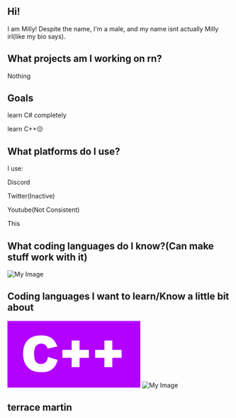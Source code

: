 ## Hi!
I am Milly! Despite the name, I'm a male, and my name isnt actually Milly irl(like my bio says).

## What projects am I working on rn?

Nothing

## Goals
learn C# completely

learn C++:pensive: 

## What platforms do I use?

I use:

Discord

Twitter(Inactive)

Youtube(Not Consistent)

This

## What coding languages do I know?(Can make stuff work with it)
![My Image](./assets/csharp2.png)
## Coding languages I want to learn/Know a little bit about
![My Image](./assets/cplusplus.png)
![My Image](./assets/python2.png)



## terrace martin
